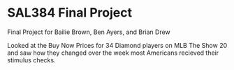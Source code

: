 # SAL384 Final Project
 Final Project for Bailie Brown, Ben Ayers, and Brian Drew
 
Looked at the Buy Now Prices for 34 Diamond players on MLB The Show 20 and saw how they changed over the week most Americans recieved their stimulus checks.
